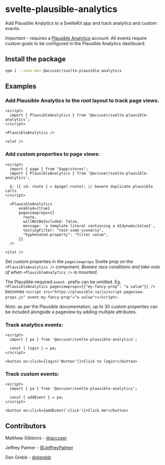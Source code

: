 # svelte-plausible-analytics

Add Plausible Analytics to a SvelteKit app and track analytics and custom events.

*Important* - requires a [Plausible Analytics](https://plausible.io/) account.
All events require custom goals to be configured in the Plausible Analytics dashboard.

## Install the package

```bash
npm i --save-dev @accuser/svelte-plausible-analytics
```

## Examples

### Add Plausible Analytics to the root layout to track page views.

```svelte
<script>
  import { PlausibleAnalytics } from '@accuser/svelte-plausible-analytics';
</script>

<PlausibleAnalytics />

<slot />
```

### Add custom properties to page views:

```svelte
<script>
  import { page } from "$app/stores";
  import { PlausibleAnalytics } from '@accuser/svelte-plausible-analytics';

  $: ({ id: route } = $page?.route); // beware duplicate plausible calls
</script>

  <PlausibleAnalytics
      enabled={true}
      pageviewprops={{
        route,
        willNotBeIncluded: false,
        message: `a template literal containing a ${dynamicValue}`,
        testingFilter: "test-some-scenario",
        "hyphenated-property": "filter value",
      }}
  />

<slot />
```

Set custom properties in the `pageviewprops` Svelte prop on the `<PlausibleAnalytics />` component. *Beware race conditions and take note of when `<PlausibleAnalytics />` is mounted.*

The Plausible-required `event-` prefix can be omitted. Eg. `<PlausibleAnalytics pageviewprops={{"my-fancy-prop": "a value"}} />` becomes `<script src="https://plausible.io/js/script.pageview-props.js" event-my-fancy-prop"="a value"></script>`.

*Note*: as per the Plausible documentation, up to 30 custom properties can be included alongside a pageview by adding multiple attributes.

### Track analytics events:

```svelte
<script>
  import { pa } from '@accuser/svelte-plausible-analytics';

  const { login } = pa;
</script>

<button on:click={login('Button')}>Click to login!</button>
```

### Track custom events:

```svelte
<script>
  import { pa } from '@accuser/svelte-plausible-analytics';

  const { addEvent } = pa;
</script>

<button on:click={addEvent('click')}>Click me!</button>
```

## Contributors

Matthew Gibbons - [@accuser](https://github.com/accuser)

Jeffrey Palmer - [@JeffreyPalmer](https://github.com/JeffreyPalmer)

Dan Grebb - [@dgrebb](https://github.com/dgrebb)
